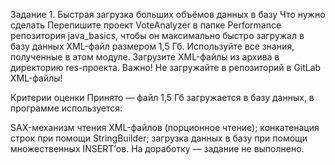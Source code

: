 Задание 1. Быстрая загрузка больших объёмов данных в базу
Что нужно сделать
Перепишите проект VoteAnalyzer в папке Performance репозитория java_basics, чтобы он максимально быстро загружал в базу данных XML-файл размером 1,5 Гб. Используйте все знания, полученные в этом модуле.
Загрузите XML-файлы из архива в директорию res-проекта.
Важно! Не загружайте в репозиторий в GitLab XML-файлы!

Критерии оценки
Принято — файл 1,5 Гб загружается в базу данных, в программе используется:

SAX-механизм чтения XML-файлов (порционное чтение);
конкатенация строк при помощи StringBuilder;
загрузка данных в базу при помощи множественных INSERT’ов.
На доработку — задание не выполнено.
